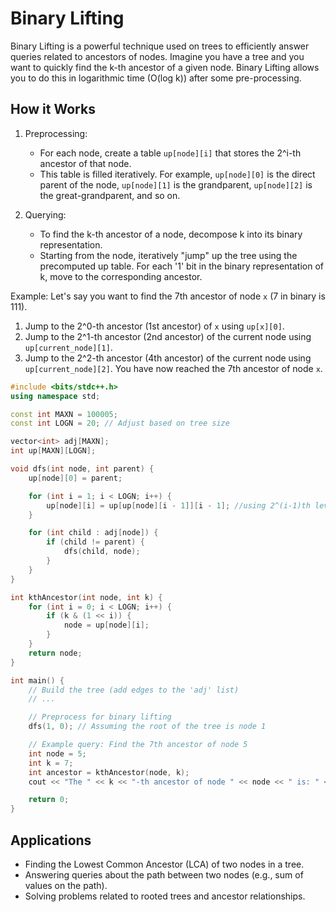 # Binary Lifting
Binary Lifting is a powerful technique used on trees to efficiently answer queries related to ancestors of nodes. Imagine you have a tree and you want to quickly find the k-th ancestor of a given node. Binary Lifting allows you to do this in logarithmic time (O(log k)) after some pre-processing.

## How it Works

1. Preprocessing:

    - For each node, create a table `up[node][i]` that stores the 2^i-th ancestor of that node.
    - This table is filled iteratively. For example, `up[node][0]` is the direct parent of the node, `up[node][1]` is the grandparent, `up[node][2]` is the great-grandparent, and so on.

2. Querying:

    - To find the k-th ancestor of a node, decompose k into its binary representation.
    - Starting from the node, iteratively "jump" up the tree using the precomputed up table. For each '1' bit in the binary representation of k, move to the corresponding ancestor.

Example:
Let's say you want to find the 7th ancestor of node `x` (7 in binary is 111).

1. Jump to the 2^0-th ancestor (1st ancestor) of `x` using `up[x][0]`.
2. Jump to the 2^1-th ancestor (2nd ancestor) of the current node using `up[current_node][1]`.
3. Jump to the 2^2-th ancestor (4th ancestor) of the current node using `up[current_node][2]`.
You have now reached the 7th ancestor of node `x`.

```cpp
#include <bits/stdc++.h>
using namespace std;

const int MAXN = 100005;
const int LOGN = 20; // Adjust based on tree size

vector<int> adj[MAXN];
int up[MAXN][LOGN];

void dfs(int node, int parent) {
    up[node][0] = parent;

    for (int i = 1; i < LOGN; i++) {
        up[node][i] = up[up[node][i - 1]][i - 1]; //using 2^(i-1)th level ancestor
    }

    for (int child : adj[node]) {
        if (child != parent) {
            dfs(child, node);
        }
    }
}

int kthAncestor(int node, int k) {
    for (int i = 0; i < LOGN; i++) {
        if (k & (1 << i)) {
            node = up[node][i];
        }
    }
    return node;
}

int main() {
    // Build the tree (add edges to the 'adj' list)
    // ...

    // Preprocess for binary lifting
    dfs(1, 0); // Assuming the root of the tree is node 1

    // Example query: Find the 7th ancestor of node 5
    int node = 5;
    int k = 7;
    int ancestor = kthAncestor(node, k);
    cout << "The " << k << "-th ancestor of node " << node << " is: " << ancestor << endl;

    return 0;
}

```

## Applications
- Finding the Lowest Common Ancestor (LCA) of two nodes in a tree.
- Answering queries about the path between two nodes (e.g., sum of values on the path).
- Solving problems related to rooted trees and ancestor relationships.
